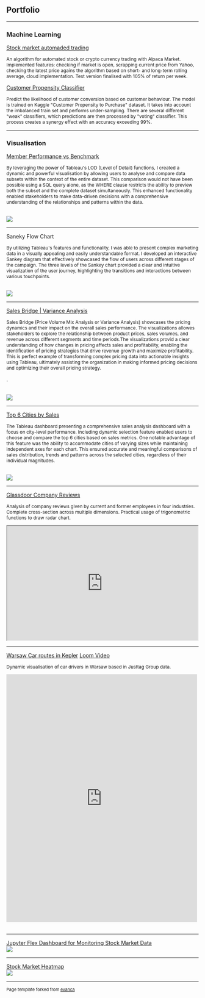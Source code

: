 ## Portfolio

---

### Machine Learning

[Stock market automaded trading](https://github.com/kwro/auto_trading) <br>
<p style="font-size:12px">An algorithm for automated stock or crypto currency trading with Alpaca Market. Implemented features: checking if market is open, scrapping current price from Yahoo, checking the latest price agains the algorithm based on short- and long-term rolling average, cloud implementation. Test version finalised with 105% of return per week.</p>

[Customer Propensity Classifier](https://github.com/kwro/CustomerPropensity#customer-propensity-classifier) <br>
<p style="font-size:12px">Predict the likelihood of customer conversion based on customer behaviour. The model is trained on Kaggle "Customer Propensity to Purchase" dataset. It takes into account the imbalanced train set and performs under-sampling. There are several different "weak" classifiers, which predictions are then processed by "voting" classifier. This process creates a synergy effect with an accuracy exceeding 99%.</p>

---
### Visualisation

[Member Performance vs Benchmark](/sample_page)
<p style="font-size:12px">By leveraging the power of Tableau's LOD (Level of Detail) functions, I created a dynamic and powerful visualisation by allowing users to analyse and compare data subsets within the context of the entire dataset. This comparison would not have been possible using a SQL query alone, as the WHERE clause restricts the ability to preview both the subset and the complete dataset simultaneously. This enhanced functionality enabled stakeholders to make data-driven decisions with a comprehensive understanding of the relationships and patterns within the data.</p>
<br><img src="/images/blue_kpis.png?raw=true"/><br>

---

Saneky Flow Chart
<p style="font-size:12px">By utilizing Tableau's features and functionality, I was able to present complex marketing data in a visually appealing and easily understandable format. I developed an interactive Sankey diagram that effectively showcased the flow of users across different stages of the campaign. The three levels of the Sankey chart provided a clear and intuitive visualization of the user journey, highlighting the transitions and interactions between various touchpoints.</p>
<br><img src="/images/Users_Flow.png?raw=true"/><br>

---

[Sales Bridge | Variance Analysis](https://public.tableau.com/views/SalesBridgeVarianceAnalysisPriceVolumeMix/SalesBridge?:language=en-US&:display_count=n&:origin=viz_share_link)
<p style="font-size:12px">Sales Bridge (Price Volume Mix Analysis or Variance Analysis) showcases the pricing dynamics and their impact on the overall sales performance. The visualizations allowes stakeholders to explore the relationship between product prices, sales volumes, and revenue across different segments and time periods.The visualizations provid a clear understanding of how changes in pricing affects sales and profitability, enabling the identification of pricing strategies that drive revenue growth and maximize profitability. This is perfect example of transforming complex pricing data into actionable insights using Tableau, ultimately assisting the organization in making informed pricing decisions and optimizing their overall pricing strategy.

.</p>
<br><img src="/images/sales bridge.png?raw=true"/><br>

---

[Top 6 Cities by Sales](https://public.tableau.com/views/_Top6_automatically_selected_charts/TopicsRateOverTimeperRegion?:language=en-GB&:display_count=n&:origin=viz_share_link)
<p style="font-size:12px">The Tableau dashboard presenting a comprehensive sales analysis dashboard with a focus on city-level performance. Including dynamic selection feature enabled users to choose and compare the top 6 cities based on sales metrics. One notable advantage of this feature was the ability to accommodate cities of varying sizes while maintaining independent axes for each chart. This ensured accurate and meaningful comparisons of sales distribution, trends and patterns across the selected cities, regardless of their individual magnitudes.</p>
<br><img src="/images/top6.png?raw=true"/><br>

---

[Glassdoor Company Reviews](https://public.tableau.com/app/profile/kasia.wrona/viz/Glassdoor_Company_Review_Dashboard/GlassdoorEmployeeReviews)
<p style="font-size:12px">Analysis of company reviews given by current and former employees in four industries. Complete cross-section across multiple dimensions. Practical usage of trigonometric functions to draw radar chart.</p>
<iframe src="https://public.tableau.com/views/Glassdoor_Company_Review_Dashboard/GlassdoorEmployeeReviews?:showVizHome=no&:embed=true" width="500" height="300"></iframe>

---

[Warsaw Car routes in Kepler](https://kepler.gl/demo/map?mapUrl=https://dl.dropboxusercontent.com/s/nhcabe0v45xjdv5/keplergl_zx1hog.json)
<a href="https://www.loom.com/share/6f7fa456a1e148fcb797e7ec0054e890">Loom Video</a> <br>
<p style="font-size:12px">Dynamic visualisation of car drivers in Warsaw based in Justtag Group data.</p>
<iframe src="https://kepler.gl/demo/map?mapUrl=https://dl.dropboxusercontent.com/s/nhcabe0v45xjdv5/keplergl_zx1hog.json" style="border:0px #ffffff none;" name="myiFrame" scrolling="no" frameborder="1" marginheight="0px" marginwidth="0px" height="650px" width="500px" allowfullscreen></iframe><br><br>

---


[Jupyter Flex Dashboard for Monitoring Stock Market Data]()
<br><img src="jupyter_flex.png?raw=true"/><br>


---


[Stock Market Heatmap]()
<br><img src="heatmap.png?raw=true"/><br>


---

<p style="font-size:11px">Page template forked from <a href="https://github.com/evanca/quick-portfolio">evanca</a></p>
<!-- Remove above link if you don't want to attibute -->
